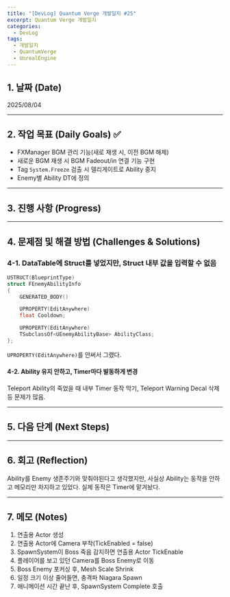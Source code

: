 ```yaml
---
title: "[DevLog] Quantum Verge 개발일지 #25"
excerpt: Quantum Verge 개발일지
categories:
  - DevLog
tags:
  - 개발일지
  - QuantumVerge
  - UnrealEngine
---
```

## 1. 날짜 (Date)

2025/08/04

---

## 2. 작업 목표 (Daily Goals) ✅

- FXManager BGM 관리 기능(새로 재생 시, 이전 BGM 해제)
- 새로운 BGM 재생 시 BGM Fadeout/in 연결 기능 구현
- Tag `System.Freeze` 검출 시 델리게이트로 Ability 중지
- Enemy별 Ability DT에 정의

---

## 3. 진행 사항 (Progress)



---

## 4. 문제점 및 해결 방법 (Challenges & Solutions)

### 4-1. DataTable에 Struct를 넣었지만, Struct 내부 값을 입력할 수 없음

```c++
USTRUCT(BlueprintType)
struct FEnemyAbilityInfo
{
    GENERATED_BODY()

    UPROPERTY(EditAnywhere)
    float Cooldown;

    UPROPERTY(EditAnywhere)
    TSubclassOf<UEnemyAbilityBase> AbilityClass;
};
```

`UPROPERTY(EditAnywhere)`를 안써서 그랬다.


#### 4-2. Ability 유지 안하고, Timer마다 발동하게 변경
Teleport Ability의 죽었을 때 내부 Timer 동작 막기, Teleport Warning Decal 삭제 등 문제가 많음.

---

## 5. 다음 단계 (Next Steps)



---

## 6. 회고 (Reflection)

Ability를 Enemy 생존주기와 맞춰야된다고 생각했지만, 사실상 Ability는 동작을 안하고 메모리만 차지하고 있었다. 실제 동작은 Timer에 맡겨놨다.

---

## 7. 메모 (Notes)

1. 연출용 Actor 생성
2. 연출용 Actor에 Camera 부착(TickEnabled = false)
3. SpawnSystem이 Boss 죽음 감지하면 연출용 Actor TickEnable
4. 플레이어를 보고 있던 Camera를 Boss Enemy로 이동
5. Boss Enemy 포커싱 후, Mesh Scale  Shrink
6. 일정 크기 이상 줄어들면, 충격파 Niagara Spawn
7. 애니메이션 시간 끝난 후, SpawnSystem Complete 호출
